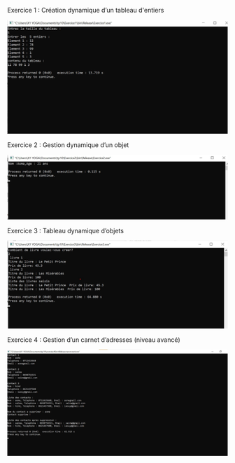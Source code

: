 Exercice 1 : Création dynamique d’un tableau d'entiers

![image alt](https://github.com/ASMALAOUY/tp10cpp/blob/main/exercic21.jpg?raw=true)

Exercice 2 : Gestion dynamique d’un objet

![image alt](https://github.com/ASMALAOUY/tp10cpp/blob/main/exercice2tp10.jpg?raw=true)

Exercice 3 : Tableau dynamique d’objets


![image alt](https://github.com/ASMALAOUY/tp10cpp/blob/main/Capture%20d%E2%80%99%C3%A9cran%202025-10-30%20202441.jpg?raw=true)


Exercice 4 : Gestion d’un carnet d’adresses (niveau avancé)

![image alt](https://github.com/ASMALAOUY/tp10cpp/blob/main/Capture%20d%E2%80%99%C3%A9cran%20ex4.jpg?raw=true)
